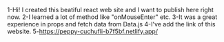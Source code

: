 1-Hi! I created this beatiful react web site and I want to publish here right now.
2-I learned a lot of method like "onMouseEnter" etc.
3-It was a great experience in props and fetch data from Data.js
4-I've add the link of this website.
5-https://peppy-cuchufli-b7f5bf.netlify.app/
